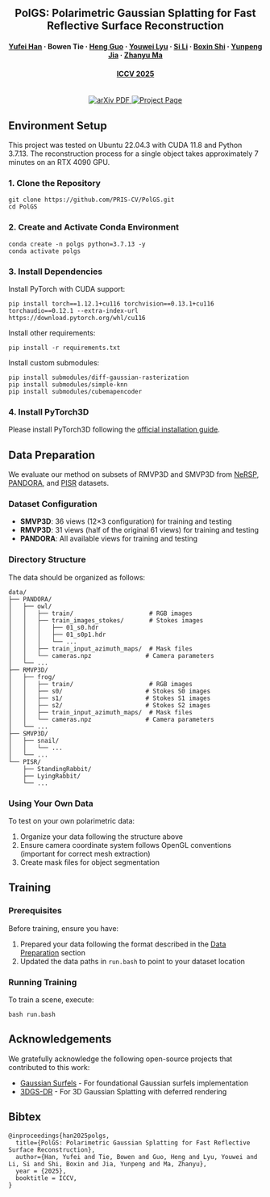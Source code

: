 <h2 align="center">PolGS: Polarimetric Gaussian Splatting for Fast Reflective Surface Reconstruction</h2>
<h4 align="center">
    <a href="https://yu-fei-han.github.io/homepage/"><strong>Yufei Han</strong></a>
    ·
    <strong>Bowen Tie</strong>
    ·
    <a href="https://gh-home.github.io/"><strong>Heng Guo</strong></a>
    ·
    <a href="https://youweilyu.github.io/"><strong>Youwei Lyu</strong></a>
    ·
    <a href="https://teacher.bupt.edu.cn/lisi/zh_CN/index.htm"><strong>Si Li</strong></a>
    ·
    <a href="https://camera.pku.edu.cn/"><strong>Boxin Shi</strong></a>
    ·
    <a href="https://sdmda.bupt.edu.cn/info/1061/1060.htm"><strong>Yunpeng Jia</strong></a>
    ·
    <a href="https://zhanyuma.cn/"><strong>Zhanyu Ma</strong></a>
</h3>
<h4 align="center"><a href="https://iccv.thecvf.com/">ICCV 2025 </a></h3>
<p align="center">
  <br>
    <a href="https://arxiv.org/abs/2509.19726">
      <img src='https://img.shields.io/badge/arXiv-Paper-981E32?style=for-the-badge&Color=B31B1B' alt='arXiv PDF'>
    </a>
    <a href='https://yu-fei-han.github.io/polgs/'>
      <img src='https://img.shields.io/badge/PolGS-Project Page-5468FF?style=for-the-badge' alt='Project Page'></a>
</p>
<div align="center">
</div>



## Environment Setup

This project was tested on Ubuntu 22.04.3 with CUDA 11.8 and Python 3.7.13. The reconstruction process for a single object takes approximately 7 minutes on an RTX 4090 GPU.

### 1. Clone the Repository
```shell
git clone https://github.com/PRIS-CV/PolGS.git
cd PolGS
```

### 2. Create and Activate Conda Environment
```shell
conda create -n polgs python=3.7.13 -y
conda activate polgs
```

### 3. Install Dependencies
Install PyTorch with CUDA support:
```shell
pip install torch==1.12.1+cu116 torchvision==0.13.1+cu116 torchaudio==0.12.1 --extra-index-url https://download.pytorch.org/whl/cu116
```

Install other requirements:
```shell
pip install -r requirements.txt
```

Install custom submodules:
```shell
pip install submodules/diff-gaussian-rasterization
pip install submodules/simple-knn
pip install submodules/cubemapencoder
```

### 4. Install PyTorch3D
Please install PyTorch3D following the [official installation guide](https://github.com/facebookresearch/pytorch3d.git).


## Data Preparation

We evaluate our method on subsets of RMVP3D and SMVP3D from [NeRSP](https://github.com/NeRSP/NeRSP), [PANDORA](https://github.com/YoYo000/BlendedMVS), and [PISR](https://github.com/PRIS-CV/PISR) datasets.

### Dataset Configuration
- **SMVP3D**: 36 views (12×3 configuration) for training and testing
- **RMVP3D**: 31 views (half of the original 61 views) for training and testing  
- **PANDORA**: All available views for training and testing

### Directory Structure
The data should be organized as follows:
```
data/
├── PANDORA/
│   ├── owl/
│   │   ├── train/                     # RGB images
│   │   ├── train_images_stokes/       # Stokes images
│   │   │   ├── 01_s0.hdr             
│   │   │   ├── 01_s0p1.hdr             
│   │   │   └── ...
│   │   ├── train_input_azimuth_maps/  # Mask files
│   │   └── cameras.npz               # Camera parameters
│   └── ...
├── RMVP3D/
│   ├── frog/
│   │   ├── train/                     # RGB images
│   │   ├── s0/                       # Stokes S0 images
│   │   ├── s1/                       # Stokes S1 images  
│   │   ├── s2/                       # Stokes S2 images
│   │   ├── train_input_azimuth_maps/  # Mask files
│   │   └── cameras.npz               # Camera parameters
│   └── ...
├── SMVP3D/
│   ├── snail/
│   │   └── ...
│   └── ...
└── PISR/
    ├── StandingRabbit/
    ├── LyingRabbit/
    └── ...
```

### Using Your Own Data
To test on your own polarimetric data:
1. Organize your data following the structure above
2. Ensure camera coordinate system follows OpenGL conventions (important for correct mesh extraction)
3. Create mask files for object segmentation 


## Training

### Prerequisites
Before training, ensure you have:
1. Prepared your data following the format described in the [Data Preparation](#data-preparation) section
2. Updated the data paths in `run.bash` to point to your dataset location

### Running Training
To train a scene, execute:
```shell
bash run.bash
```

## Acknowledgements

We gratefully acknowledge the following open-source projects that contributed to this work:

- [Gaussian Surfels](https://github.com/turandai/gaussian_surfels) - For foundational Gaussian surfels implementation
- [3DGS-DR](https://github.com/jzhangbs/3DGS-DR) - For 3D Gaussian Splatting with deferred rendering


## Bibtex
```
@inproceedings{han2025polgs,
  title={PolGS: Polarimetric Gaussian Splatting for Fast Reflective Surface Reconstruction},
  author={Han, Yufei and Tie, Bowen and Guo, Heng and Lyu, Youwei and Li, Si and Shi, Boxin and Jia, Yunpeng and Ma, Zhanyu},
  year = {2025},
  booktitle = ICCV,
}
```